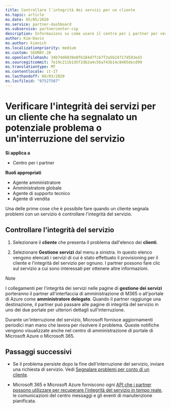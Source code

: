 ```yaml
---
title: Controllare l'integrità dei servizi per un cliente
ms.topic: article
ms.date: 05/05/2020
ms.service: partner-dashboard
ms.subservice: partnercenter-csp
description: Informazioni su come usare il centro per i partner per verificare l'integrità dei servizi per un cliente quando si verifica un problema con un servizio.
author: Kim-Davis
ms.author: kimnich
ms.localizationpriority: medium
ms.custom: SEOMAY.20
ms.openlocfilehash: 34b74d6039e0fb184d7fcb7f3a5b24717d593ed3
ms.sourcegitcommit: 7e19c211b1d5f2db2a4c56a743b14c8485decd99
ms.translationtype: MT
ms.contentlocale: it-IT
ms.lasthandoff: 08/03/2020
ms.locfileid: "87527587"
---
```

# <a name="check-service-health-for-a-customer-reporting-a-potential-service-problem-or-outage"></a>Verificare l'integrità dei servizi per un cliente che ha segnalato un potenziale problema o un'interruzione del servizio

**Si applica a**

- Centro per i partner

**Ruoli appropriati**

- Agente amministratore
- Amministratore globale
- Agente di supporto tecnico
- Agente di vendita

Una delle prime cose che è possibile fare quando un cliente segnala problemi con un servizio è controllare l'integrità del servizio. 

## <a name="check-service-health"></a>Controllare l'integrità del servizio

1. Selezionare il **cliente** che presenta il problema dall'elenco dei **clienti**.

2. Selezionare **Gestione servizi** dal menu a sinistra. In questo elenco vengono elencati i servizi di cui è stato effettuato il provisioning per il cliente e l'integrità del servizio per ognuno. I partner possono fare clic sul servizio a cui sono interessati per ottenere altre informazioni. 

>[!NOTE] 
> I collegamenti per l'integrità dei servizi nelle pagine di **gestione dei servizi** porteranno il partner all'interfaccia di amministrazione di M365 o all'portale di Azure come **amministratore delegato**. Quando il partner raggiunge una destinazione, il partner può passare alle pagine di integrità del servizio in uno dei due portale per ulteriori dettagli sull'interruzione.
 
Durante un'interruzione del servizio, Microsoft fornisce aggiornamenti periodici man mano che lavora per risolvere il problema. Queste notifiche vengono visualizzate anche nel centro di amministrazione di portale di Microsoft Azure o Microsoft 365.

## <a name="next-steps"></a>Passaggi successivi 

- Se il problema persiste dopo la fine dell'interruzione del servizio, inviare una richiesta di servizio. Vedi [Segnalare problemi per conto di un cliente](report-problems-on-behalf-of-a-customer.md).

- Microsoft 365 e Microsoft Azure forniscono ogni [API che i partner possono utilizzare per recuperare l'integrità del servizio in tempo reale](get-automated-service-notifications-with-our-apis.md), le comunicazioni del centro messaggi e gli eventi di manutenzione pianificata.

 


